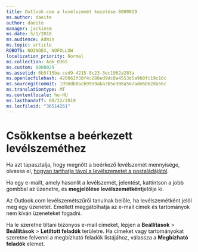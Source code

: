 ```yaml
---
title: Outlook.com a levélszemét kezelése 8000029
ms.author: daeite
author: daeite
manager: jackiesm
ms.date: 5/1/2018
ms.audience: Admin
ms.topic: article
ROBOTS: NOINDEX, NOFOLLOW
localization_priority: Normal
ms.collection: Adm_O365
ms.custom: 8000029
ms.assetid: 6b5f15ba-ced9-4215-8c23-3ec1962a283a
ms.openlocfilehash: 420062f38f4c288ed9dc8a4553d5a968fc19c10c
ms.sourcegitcommit: 1d98db8acb9959aba3b5e308a567ade6b62da56c
ms.translationtype: MT
ms.contentlocale: hu-HU
ms.lasthandoff: 08/22/2019
ms.locfileid: "36514261"
---
```

# <a name="reduce-junk-email-in-your-inbox"></a>Csökkentse a beérkezett levélszeméthez

Ha azt tapasztalja, hogy megnőtt a beérkező levélszemét mennyisége, olvassa el, [hogyan tarthatja távol a levélszemetet a postaládájától](https://go.microsoft.com/fwlink/p/?linkid=873140).
  
Ha egy e-mailt, amely hasonlít a levélszemét, jelentést, kattintson a jobb gombbal az üzenetre, és **megjelölése levélszemétként**jelölje ki. 
  
Az Outlook.com levélszemétszűrői tanulnak belőle, ha levélszemétként jelöl meg egy üzenetet. Emellett meggátolhatja az e-mail címek és tartományok nem kíván üzeneteket fogadni.
  
Ha le szeretne tiltani bizonyos e-mail címeket, lépjen a **Beállítások** \> **Beállítások** \> **Letiltott feladók** területre. Ha címeket vagy tartományokat szeretne felvenni a megbízható feladók listájához, válassza a **Megbízható feladók** elemet. 
  

